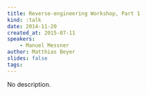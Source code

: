 ```yaml
---
title: Reverse-engineering Workshop, Part 1
kind: :talk
date: 2014-11-20
created_at: 2015-07-11
speakers:
    - Manuel Messner
author: Matthias Beyer
slides: false
tags:
---
```


No description.
